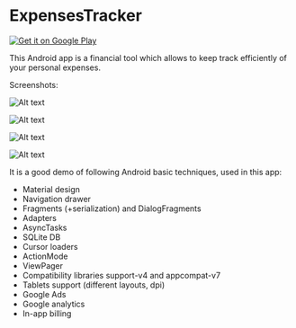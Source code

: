 # ExpensesTracker

<a href="https://play.google.com/store/apps/details?id=com.amilabs.android.expensestracker">
  <img alt="Get it on Google Play"
       src="https://developer.android.com/images/brand/en_generic_rgb_wo_45.png" />
</a>

This Android app is a financial tool which allows to keep track efficiently of your personal expenses.

Screenshots:

![Alt text](https://lh3.googleusercontent.com/w0fHyyhRsY7hwl-cUNa68eTqsG42gP5YmvOe4FDkhv6iLPLDFbN466ycc_kpTfLSJU4=h900-rw "")

![Alt text](https://lh3.googleusercontent.com/7VcTqRGMyWZPJ-duMkBWBjKoBLlEROhZOHe6XNKHT1OOL8L2ZS0zMq2bCjxK1U98f4k=h900-rw "")

![Alt text](https://lh3.googleusercontent.com/TQiXd4y-QJ8UcnaakxIEvFg9RQ8DdXOoiRLuseLHx-2OTYSWCeOMtpZ0fcieUKK08Ic=h900-rw "")

![Alt text](https://lh3.googleusercontent.com/jIA3Fg1PT18XVainbxJKbxGSg9PXivC0XA0Vw1hG0Ey9I85w2sqrQ5Pt2D-tQMfWTvQ-=h900-rw "")

It is a good demo of following Android basic techniques, used in this app:

- Material design
- Navigation drawer
- Fragments (+serialization) and DialogFragments
- Adapters
- AsyncTasks
- SQLite DB
- Cursor loaders
- ActionMode
- ViewPager
- Compatibility libraries support-v4 and appcompat-v7
- Tablets support (different layouts, dpi)
- Google Ads
- Google analytics
- In-app billing
